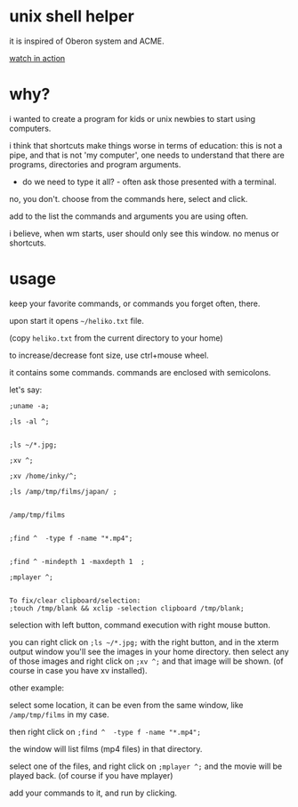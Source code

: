 # unix shell helper

it is inspired of Oberon system and ACME.

[watch in action](https://toobnix.org/w/kQQa6Wy6ETx7PT7JkoRjdN)

# why?

i wanted to create a program for kids or unix newbies to start using computers.

i think that shortcuts make things worse in terms of education: this is not a pipe, and that is not 'my computer', one needs to understand that there are programs, directories and program arguments.

- do we need to type it all? - often ask those presented with a terminal.

no, you don't. choose from the commands here, select and click.

add to the list the commands and arguments you are using often.

i believe, when wm starts, user should only see this window. no menus or shortcuts.

# usage

keep your favorite commands, or commands you forget often, there.

upon start it opens `~/heliko.txt` file.

(copy `heliko.txt` from the current directory to your home)

to increase/decrease font size, use ctrl+mouse wheel.

it contains some commands. commands are enclosed with semicolons.

let's say:

```
;uname -a;

;ls -al ^;


;ls ~/*.jpg;

;xv ^;

;xv /home/inky/^;

;ls /amp/tmp/films/japan/ ;


/amp/tmp/films


;find ^  -type f -name "*.mp4";


;find ^ -mindepth 1 -maxdepth 1  ;

;mplayer ^;


To fix/clear clipboard/selection:
;touch /tmp/blank && xclip -selection clipboard /tmp/blank;
```


selection with left button, command execution with right mouse button.

you can right click on `;ls ~/*.jpg;` with the right button, and in the xterm output window you'll see the images in your home directory.
then select any of those images and right click on `;xv ^;` and that image will be shown. (of course in case you have xv installed).

other example:

select some location, it can be even from the same window, like `/amp/tmp/films` in my case.

then right click on `;find ^  -type f -name "*.mp4";`

the window will list films (mp4 files) in that directory.

select one of the files, and right click on `;mplayer ^;` and the movie will be played back. (of course if you have mplayer)

add your commands to it, and run by clicking.
